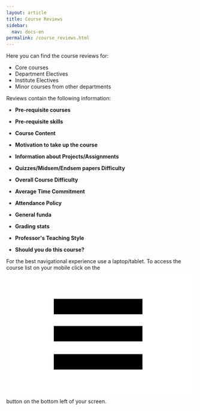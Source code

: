 ```yaml
---
layout: article
title: Course Reviews
sidebar:
  nav: docs-en
permalink: /course_reviews.html
---
```


Here you can find the course reviews for:
- Core courses
- Department Electives
- Institute Electives
- Minor courses from other departments

Reviews contain the following information:

- **Pre-requisite courses**

- **Pre-requisite skills**

- **Course Content**

- **Motivation to take up the course**

- **Information about Projects/Assignments**

- **Quizzes/Midsem/Endsem papers Difficulty**

- **Overall Course Difficulty**

- **Average Time Commitment**

- **Attendance Policy**

- **General funda**

- **Grading stats**

- **Professor's Teaching Style**

- **Should you do this course?**


For the best navigational experience use a laptop/tablet. To access the course list on your mobile click on the <img class="image image--xs" src="threelines.png"/> button on the bottom left of your screen.
